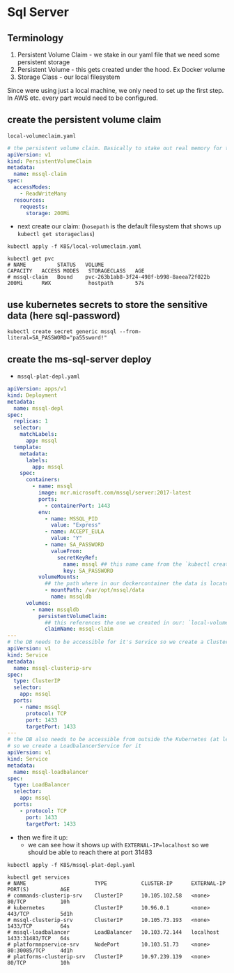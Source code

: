 # Sql Server 

## Terminology
1. Persistent Volume Claim - we stake in our yaml file that we need some persistent storage
2. Persistent Volume - this gets created under the hood. Ex Docker volume
3. Storage Class - our local filesystem

Since were using just a local machine, we only need to set up the first step. In AWS etc. every part would need to be configured.

## create the persistent volume claim

`local-volumeclaim.yaml`
```yaml
# the persistent volume claim. Basically to stake out real memory for the SQl-DB
apiVersion: v1
kind: PersistentVolumeClaim
metadata:
  name: mssql-claim
spec:
  accessModes:
    - ReadWriteMany
  resources:
    requests:
      storage: 200Mi
```

- next create our claim: (`hosepath` is the default filesystem that shows up `kubectl get storageclass`)
```
kubectl apply -f K8S/local-volumeclaim.yaml

kubectl get pvc
# NAME          STATUS   VOLUME                                     CAPACITY   ACCESS MODES   STORAGECLASS   AGE
# mssql-claim   Bound    pvc-263b1ab8-3f24-498f-b998-8aeea72f022b   200Mi      RWX            hostpath       57s
```

## use kubernetes secrets to store the sensitive data (here sql-password)
```
kubectl create secret generic mssql --from-literal=SA_PASSWORD="pa55sword!"
```

## create the ms-sql-server deploy

- `mssql-plat-depl.yaml`
```yaml
apiVersion: apps/v1
kind: Deployment
metadata:
  name: mssql-depl
spec:
  replicas: 1
  selector:
    matchLabels:
      app: mssql
  template:
    metadata:
      labels:
        app: mssql
    spec:
      containers:
        - name: mssql
          image: mcr.microsoft.com/mssql/server:2017-latest
          ports:
            - containerPort: 1443
          env:
            - name: MSSQL_PID
              value: "Express"
            - name: ACCEPT_EULA
              value: "Y"
            - name: SA_PASSWORD
              valueFrom:
                secretKeyRef:
                  name: mssql ## this name came from the `kubectl create secret generic mssql --from-literal=SA_PASSWORD="password123!"`
                  key: SA_PASSWORD
          volumeMounts:
            ## the path where in our dockercontainer the data is located at:
            - mountPath: /var/opt/mssql/data
              name: mssqldb
      volumes:
        - name: mssqldb
          persistentVolumeClaim:
            ## this references the one we created in our: `local-volumeclaim.yaml` 
            claimName: mssql-claim
---
# the DB needs to be accessible for it's Service so we create a ClusterIP for it
apiVersion: v1
kind: Service
metadata:
  name: mssql-clusterip-srv
spec:
  type: ClusterIP
  selector:
    app: mssql
  ports:
    - name: mssql
      protocol: TCP
      port: 1433
      targetPort: 1433
---
# the DB also needs to be accessible from outside the Kubernetes (at least for development)
# so we create a LoadbalancerService for it
apiVersion: v1
kind: Service
metadata:
  name: mssql-loadbalancer
spec:
  type: LoadBalancer
  selector:
    app: mssql
  ports:
    - protocol: TCP
      port: 1433
      targetPort: 1433
```

- then we fire it up:
    - we can see how it shows up with `EXTERNAL-IP=localhost` so we should be able to reach there at port 31483
```
kubectl apply -f K8S/mssql-plat-depl.yaml

kubectl get services
# NAME                      TYPE           CLUSTER-IP      EXTERNAL-IP   PORT(S)          AGE
# commands-clusterip-srv    ClusterIP      10.105.102.58   <none>        80/TCP           10h
# kubernetes                ClusterIP      10.96.0.1       <none>        443/TCP          5d1h
# mssql-clusterip-srv       ClusterIP      10.105.73.193   <none>        1433/TCP         64s
# mssql-loadbalancer        LoadBalancer   10.103.72.144   localhost     1433:31483/TCP   64s
# platformnpservice-srv     NodePort       10.103.51.73    <none>        80:30085/TCP     4d1h
# platforms-clusterip-srv   ClusterIP      10.97.239.139   <none>        80/TCP           10h
```